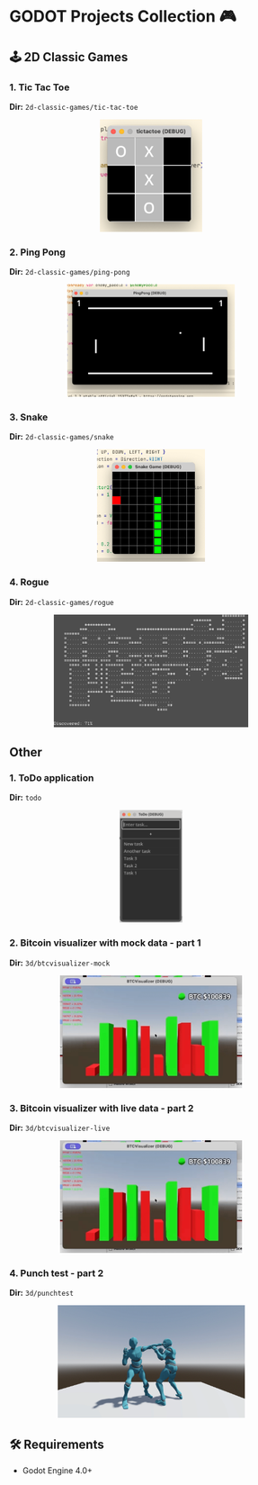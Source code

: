 # GODOT Projects Collection 🎮

## 🕹️ 2D Classic Games

### 1. Tic Tac Toe
**Dir:** `2d-classic-games/tic-tac-toe`  
<p align="center">
  <img src="assets/screens/tictactoe.png" height="200" alt="Screenshot"/>
</p>

### 2. Ping Pong
**Dir:** `2d-classic-games/ping-pong`  
<p align="center">
  <img src="assets/screens/pingpong.png" height="200" alt="Screenshot"/>
</p>

### 3. Snake
**Dir:** `2d-classic-games/snake`  
<p align="center">
  <img src="assets/screens/snake.png" height="200" alt="Screenshot"/>
</p>

### 4. Rogue
**Dir:** `2d-classic-games/rogue`  
<p align="center">
  <img src="assets/screens/rogue.png" height="200" alt="Screenshot"/>
</p>

## Other

### 1. ToDo application
**Dir:** `todo`
<p align="center">
  <img src="assets/screens/todo.png" height="200" alt="Screenshot"/>
</p>

### 2. Bitcoin visualizer with mock data - part 1
**Dir:** `3d/btcvisualizer-mock`
<p align="center">
  <img src="assets/screens/btc-visualizer-mock.png" height="200" alt="Screenshot"/>
</p>

### 3. Bitcoin visualizer with live data - part 2
**Dir:** `3d/btcvisualizer-live`
<p align="center">
  <img src="assets/screens/btc-visualizer-mock.png" height="200" alt="Screenshot"/>
</p>


### 4. Punch test - part 2
**Dir:** `3d/punchtest`
<p align="center">
  <img src="assets/screens/punchtest.png" height="200" alt="Screenshot"/>
</p>

## 🛠️ Requirements
- Godot Engine 4.0+
